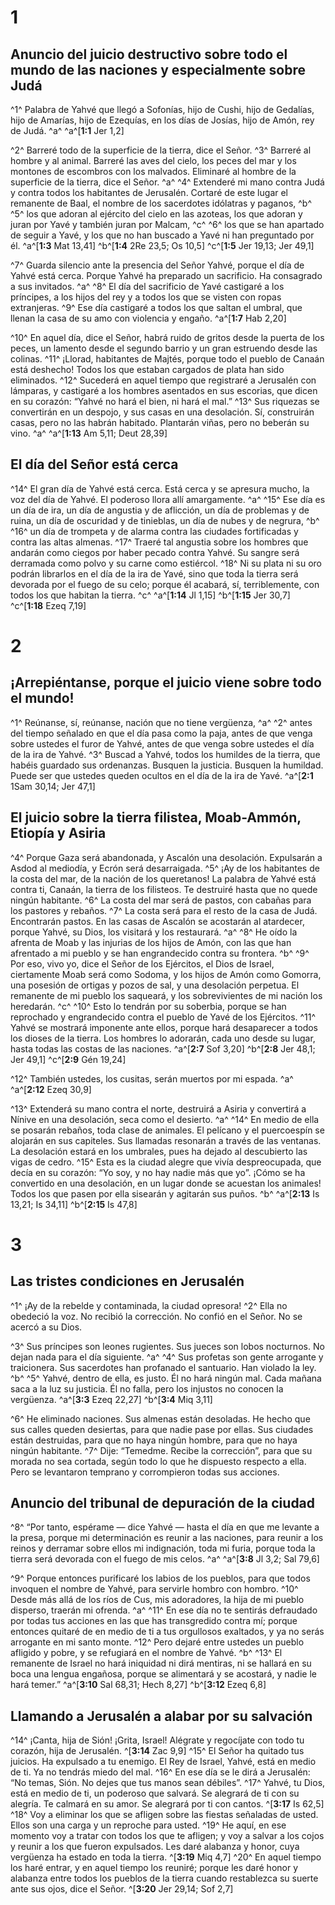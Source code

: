 # 1
## Anuncio del juicio destructivo sobre todo el mundo de las naciones y especialmente sobre Judá
^1^ Palabra de Yahvé que llegó a Sofonías, hijo de Cushi, hijo de Gedalías, hijo de Amarías, hijo de Ezequías, en los días de Josías, hijo de Amón, rey de Judá. ^a^
^a^[**1:1** Jer 1,2]

 ^2^ Barreré todo de la superficie de la tierra, dice el Señor. ^3^ Barreré al hombre y al animal. Barreré las aves del cielo, los peces del mar y los montones de escombros con los malvados. Eliminaré al hombre de la superficie de la tierra, dice el Señor. ^a^ ^4^ Extenderé mi mano contra Judá y contra todos los habitantes de Jerusalén. Cortaré de este lugar el remanente de Baal, el nombre de los sacerdotes idólatras y paganos, ^b^ ^5^ los que adoran al ejército del cielo en las azoteas, los que adoran y juran por Yavé y también juran por Malcam, ^c^ ^6^ los que se han apartado de seguir a Yavé, y los que no han buscado a Yavé ni han preguntado por él.
^a^[**1:3** Mat 13,41] ^b^[**1:4** 2Re 23,5; Os 10,5] ^c^[**1:5** Jer 19,13; Jer 49,1]

 ^7^ Guarda silencio ante la presencia del Señor Yahvé, porque el día de Yahvé está cerca. Porque Yahvé ha preparado un sacrificio. Ha consagrado a sus invitados. ^a^ ^8^ El día del sacrificio de Yavé castigaré a los príncipes, a los hijos del rey y a todos los que se visten con ropas extranjeras. ^9^ Ese día castigaré a todos los que saltan el umbral, que llenan la casa de su amo con violencia y engaño.
^a^[**1:7** Hab 2,20]

 ^10^ En aquel día, dice el Señor, habrá ruido de gritos desde la puerta de los peces, un lamento desde el segundo barrio y un gran estruendo desde las colinas. ^11^ ¡Llorad, habitantes de Majtés, porque todo el pueblo de Canaán está deshecho! Todos los que estaban cargados de plata han sido eliminados. ^12^ Sucederá en aquel tiempo que registraré a Jerusalén con lámparas, y castigaré a los hombres asentados en sus escorias, que dicen en su corazón: “Yahvé no hará el bien, ni hará el mal.” ^13^ Sus riquezas se convertirán en un despojo, y sus casas en una desolación. Sí, construirán casas, pero no las habrán habitado. Plantarán viñas, pero no beberán su vino. ^a^
^a^[**1:13** Am 5,11; Deut 28,39]

## El día del Señor está cerca
 ^14^ El gran día de Yahvé está cerca. Está cerca y se apresura mucho, la voz del día de Yahvé. El poderoso llora allí amargamente. ^a^ ^15^ Ese día es un día de ira, un día de angustia y de aflicción, un día de problemas y de ruina, un día de oscuridad y de tinieblas, un día de nubes y de negrura, ^b^ ^16^ un día de trompeta y de alarma contra las ciudades fortificadas y contra las altas almenas. ^17^ Traeré tal angustia sobre los hombres que andarán como ciegos por haber pecado contra Yahvé. Su sangre será derramada como polvo y su carne como estiércol. ^18^ Ni su plata ni su oro podrán librarlos en el día de la ira de Yavé, sino que toda la tierra será devorada por el fuego de su celo; porque él acabará, sí, terriblemente, con todos los que habitan la tierra. ^c^
^a^[**1:14** Jl 1,15] ^b^[**1:15** Jer 30,7] ^c^[**1:18** Ezeq 7,19]

# 2
## ¡Arrepiéntanse, porque el juicio viene sobre todo el mundo!
^1^ Reúnanse, sí, reúnanse, nación que no tiene vergüenza, ^a^ ^2^ antes del tiempo señalado en que el día pasa como la paja, antes de que venga sobre ustedes el furor de Yahvé, antes de que venga sobre ustedes el día de la ira de Yahvé. ^3^ Buscad a Yahvé, todos los humildes de la tierra, que habéis guardado sus ordenanzas. Busquen la justicia. Busquen la humildad. Puede ser que ustedes queden ocultos en el día de la ira de Yavé.
^a^[**2:1** 1Sam 30,14; Jer 47,1]

## El juicio sobre la tierra filistea, Moab-Ammón, Etiopía y Asiria
 ^4^ Porque Gaza será abandonada, y Ascalón una desolación. Expulsarán a Asdod al mediodía, y Ecrón será desarraigada. ^5^ ¡Ay de los habitantes de la costa del mar, de la nación de los queretanos! La palabra de Yahvé está contra ti, Canaán, la tierra de los filisteos. Te destruiré hasta que no quede ningún habitante. ^6^ La costa del mar será de pastos, con cabañas para los pastores y rebaños. ^7^ La costa será para el resto de la casa de Judá. Encontrarán pastos. En las casas de Ascalón se acostarán al atardecer, porque Yahvé, su Dios, los visitará y los restaurará. ^a^ ^8^ He oído la afrenta de Moab y las injurias de los hijos de Amón, con las que han afrentado a mi pueblo y se han engrandecido contra su frontera. ^b^ ^9^ Por eso, vivo yo, dice el Señor de los Ejércitos, el Dios de Israel, ciertamente Moab será como Sodoma, y los hijos de Amón como Gomorra, una posesión de ortigas y pozos de sal, y una desolación perpetua. El remanente de mi pueblo los saqueará, y los sobrevivientes de mi nación los heredarán. ^c^ ^10^ Esto lo tendrán por su soberbia, porque se han reprochado y engrandecido contra el pueblo de Yavé de los Ejércitos. ^11^ Yahvé se mostrará imponente ante ellos, porque hará desaparecer a todos los dioses de la tierra. Los hombres lo adorarán, cada uno desde su lugar, hasta todas las costas de las naciones.
^a^[**2:7** Sof 3,20] ^b^[**2:8** Jer 48,1; Jer 49,1] ^c^[**2:9** Gén 19,24]

 ^12^ También ustedes, los cusitas, serán muertos por mi espada. ^a^
^a^[**2:12** Ezeq 30,9]

 ^13^ Extenderá su mano contra el norte, destruirá a Asiria y convertirá a Nínive en una desolación, seca como el desierto. ^a^ ^14^ En medio de ella se posarán rebaños, toda clase de animales. El pelícano y el puercoespín se alojarán en sus capiteles. Sus llamadas resonarán a través de las ventanas. La desolación estará en los umbrales, pues ha dejado al descubierto las vigas de cedro. ^15^ Esta es la ciudad alegre que vivía despreocupada, que decía en su corazón: “Yo soy, y no hay nadie más que yo”. ¡Cómo se ha convertido en una desolación, en un lugar donde se acuestan los animales! Todos los que pasen por ella sisearán y agitarán sus puños. ^b^
^a^[**2:13** Is 13,21; Is 34,11] ^b^[**2:15** Is 47,8]

# 3
## Las tristes condiciones en Jerusalén
^1^ ¡Ay de la rebelde y contaminada, la ciudad opresora! ^2^ Ella no obedeció la voz. No recibió la corrección. No confió en el Señor. No se acercó a su Dios.

 ^3^ Sus príncipes son leones rugientes. Sus jueces son lobos nocturnos. No dejan nada para el día siguiente. ^a^ ^4^ Sus profetas son gente arrogante y traicionera. Sus sacerdotes han profanado el santuario. Han violado la ley. ^b^ ^5^ Yahvé, dentro de ella, es justo. Él no hará ningún mal. Cada mañana saca a la luz su justicia. Él no falla, pero los injustos no conocen la vergüenza.
^a^[**3:3** Ezeq 22,27] ^b^[**3:4** Miq 3,11]

 ^6^ He eliminado naciones. Sus almenas están desoladas. He hecho que sus calles queden desiertas, para que nadie pase por ellas. Sus ciudades están destruidas, para que no haya ningún hombre, para que no haya ningún habitante. ^7^ Dije: “Temedme. Recibe la corrección”, para que su morada no sea cortada, según todo lo que he dispuesto respecto a ella. Pero se levantaron temprano y corrompieron todas sus acciones.

## Anuncio del tribunal de depuración de la ciudad
 ^8^ “Por tanto, espérame — dice Yahvé — hasta el día en que me levante a la presa, porque mi determinación es reunir a las naciones, para reunir a los reinos y derramar sobre ellos mi indignación, toda mi furia, porque toda la tierra será devorada con el fuego de mis celos. ^a^
^a^[**3:8** Jl 3,2; Sal 79,6]

 ^9^ Porque entonces purificaré los labios de los pueblos, para que todos invoquen el nombre de Yahvé, para servirle hombro con hombro. ^10^ Desde más allá de los ríos de Cus, mis adoradores, la hija de mi pueblo disperso, traerán mi ofrenda. ^a^ ^11^ En ese día no te sentirás defraudado por todas tus acciones en las que has transgredido contra mí; porque entonces quitaré de en medio de ti a tus orgullosos exaltados, y ya no serás arrogante en mi santo monte. ^12^ Pero dejaré entre ustedes un pueblo afligido y pobre, y se refugiará en el nombre de Yahvé. ^b^ ^13^ El remanente de Israel no hará iniquidad ni dirá mentiras, ni se hallará en su boca una lengua engañosa, porque se alimentará y se acostará, y nadie le hará temer.”
^a^[**3:10** Sal 68,31; Hech 8,27] ^b^[**3:12** Ezeq 6,8]

## Llamando a Jerusalén a alabar por su salvación
 ^14^ ¡Canta, hija de Sión! ¡Grita, Israel! Alégrate y regocíjate con todo tu corazón, hija de Jerusalén. ^[**3:14** Zac 9,9] ^15^ El Señor ha quitado tus juicios. Ha expulsado a tu enemigo. El Rey de Israel, Yahvé, está en medio de ti. Ya no tendrás miedo del mal. ^16^ En ese día se le dirá a Jerusalén: “No temas, Sión. No dejes que tus manos sean débiles”. ^17^ Yahvé, tu Dios, está en medio de ti, un poderoso que salvará. Se alegrará de ti con su alegría. Te calmará en su amor. Se alegrará por ti con cantos. ^[**3:17** Is 62,5] ^18^ Voy a eliminar los que se afligen sobre las fiestas señaladas de usted. Ellos son una carga y un reproche para usted. ^19^ He aquí, en ese momento voy a tratar con todos los que te afligen; y voy a salvar a los cojos y reunir a los que fueron expulsados. Les daré alabanza y honor, cuya vergüenza ha estado en toda la tierra. ^[**3:19** Miq 4,7] ^20^ En aquel tiempo los haré entrar, y en aquel tiempo los reuniré; porque les daré honor y alabanza entre todos los pueblos de la tierra cuando restablezca su suerte ante sus ojos, dice el Señor. ^[**3:20** Jer 29,14; Sof 2,7]